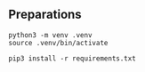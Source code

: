 

## Preparations

```
python3 -m venv .venv
source .venv/bin/activate

pip3 install -r requirements.txt
```
